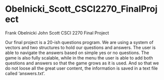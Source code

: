 # Obelnicki_Scott_CSCI2270_FinalProject
Frank Obelnicki
John Scott
CSCI 2270
Final Project

Our final project is a 20-ish questions program. We are using a system of vectors and two
structures to hold our questions and answers.  The user is able to navigate the answers based
on simple yes or no questions.  The game is also fully scalable, while in the menu the user
is able to add both questions and answers so that the game grows as it is used.  And so that
we do not loose all the great user content, the information is saved in a text file called
‘answers.txt’.

